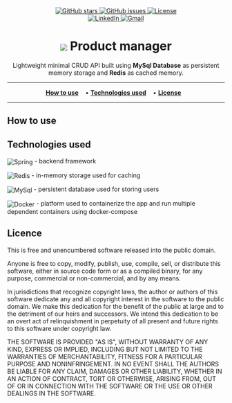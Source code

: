 <div align="center">
  <a href="https://github.com/antonio-backnotfront/product-manager-cached/stargazers">
    <img src="https://img.shields.io/github/stars/antonio-backnotfront/product-manager-cached?style=for-the-badge" alt="GitHub stars">
  </a>
  <a href="https://github.com/antonio-backnotfront/product-manager-cached/issues">
    <img src="https://img.shields.io/github/issues/antonio-backnotfront/product-manager-cached.svg?style=for-the-badge" alt="GitHub issues">
  </a>
  <a href="https://github.com/antonio-backnotfront/product-manager-cached/blob/main/LICENSE.txt">
    <img src="https://img.shields.io/github/license/antonio-backnotfront/product-manager-cached.svg?style=for-the-badge" alt="License">
  </a>
<br>
<a href="https://linkedin.com/in/anton-solianyk-906453221">
  <img src="https://img.shields.io/badge/🔗%20LinkedIn-Connect-blue?style=for-the-badge&logo=linkedin&logoColor=white" alt="LinkedIn">
</a>

  <a href="mailto:solyanicks@gmail.com">
    <img src="https://img.shields.io/badge/Email-solyanicks%40gmail.com-D14836?style=for-the-badge&logo=gmail&logoColor=white" alt="Gmail">
  </a>
</div>


<h1 align="center">
<img align="center" src="https://img.shields.io/badge/redis-%23DD0031.svg?style=for-the-badge&logo=redis&logoColor=white">
Product manager
</h1>
<p align="center">Lightweight minimal CRUD API built using <strong>MySql Database</strong> as persistent memory storage 
and <strong>Redis</strong> as cached memory.</p>

---

<p align="center">
  <a href="#-how-to-use" style="padding-right: 12px;"><strong>How to use</strong></a> •
  <a href="#-technologies-used" style="padding-right: 12px;"><strong>Technologies used</strong></a> •
  <a href="#-license" style="padding-right: 12px;"><strong>License</strong></a>
</p>

---

## How to use
## Technologies used
<p>
    <img alt="Spring" align="center" src="https://img.shields.io/badge/spring-%236DB33F.svg?style=for-the-badge&logo=spring&logoColor=white">
     - backend framework
</p>
<p>
    <img alt="Redis" align="center" src="https://img.shields.io/badge/redis-%23DD0031.svg?style=for-the-badge&logo=redis&logoColor=white">
     - in-memory storage used for caching
</p>
<p>
    <img alt="MySql" align="center" src="https://img.shields.io/badge/mysql-4479A1.svg?style=for-the-badge&logo=mysql&logoColor=white">
- persistent database used for storing users
</p>
<p>
    <img alt="Docker" align="center" src="https://img.shields.io/badge/docker-%230db7ed.svg?style=for-the-badge&logo=docker&logoColor=white">
- platform used to containerize the app and run multiple dependent containers using docker-compose
</p>

## Licence
This is free and unencumbered software released into the public domain.

Anyone is free to copy, modify, publish, use, compile, sell, or
distribute this software, either in source code form or as a compiled
binary, for any purpose, commercial or non-commercial, and by any
means.

In jurisdictions that recognize copyright laws, the author or authors
of this software dedicate any and all copyright interest in the
software to the public domain. We make this dedication for the benefit
of the public at large and to the detriment of our heirs and
successors. We intend this dedication to be an overt act of
relinquishment in perpetuity of all present and future rights to this
software under copyright law.

THE SOFTWARE IS PROVIDED "AS IS", WITHOUT WARRANTY OF ANY KIND,
EXPRESS OR IMPLIED, INCLUDING BUT NOT LIMITED TO THE WARRANTIES OF
MERCHANTABILITY, FITNESS FOR A PARTICULAR PURPOSE AND NONINFRINGEMENT.
IN NO EVENT SHALL THE AUTHORS BE LIABLE FOR ANY CLAIM, DAMAGES OR
OTHER LIABILITY, WHETHER IN AN ACTION OF CONTRACT, TORT OR OTHERWISE,
ARISING FROM, OUT OF OR IN CONNECTION WITH THE SOFTWARE OR THE USE OR
OTHER DEALINGS IN THE SOFTWARE.
